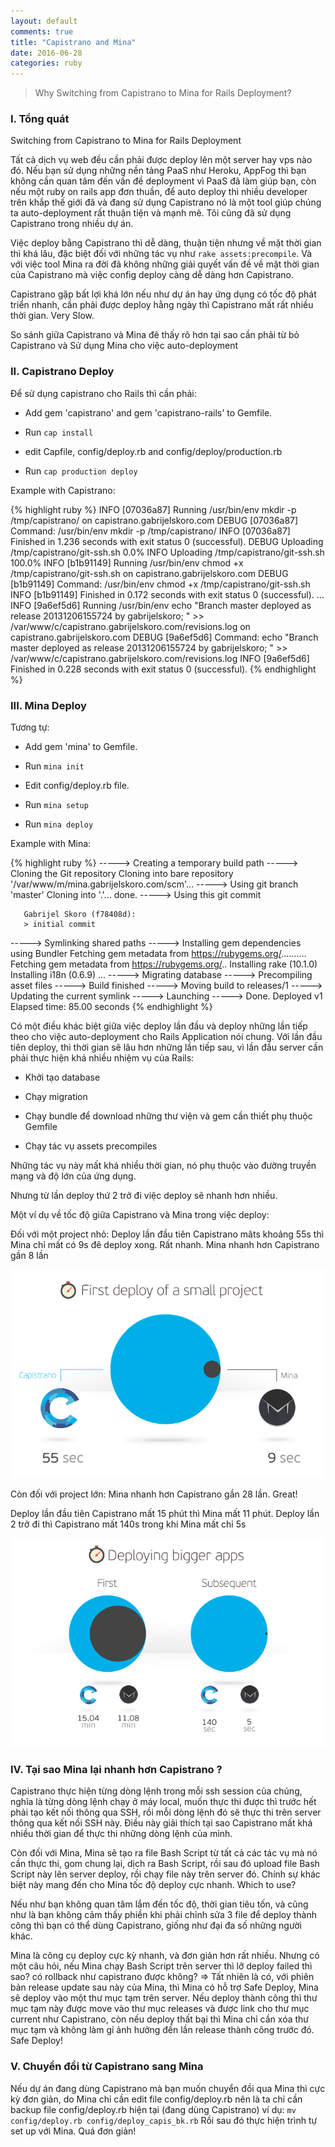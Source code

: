 ```yaml
---
layout: default
comments: true
title: "Capistrano and Mina"
date: 2016-06-28
categories: ruby
---
```


> Why Switching from Capistrano to Mina for Rails Deployment?

### I. Tổng quát

Switching from Capistrano to Mina for Rails Deployment

Tất cả dịch vụ web đều cần phải được deploy lên một server hay vps nào đó. Nếu bạn sử dụng những nền tảng PaaS như Heroku, AppFog thì bạn không cần quan tâm đến vấn đề deployment vì PaaS đã làm giúp bạn, còn nếu một ruby on rails app đơn thuần, để auto deploy thì nhiều developer trên khắp thế giới đã và đang sử dụng Capistrano nó là một tool giúp chúng ta auto-deployment rất thuận tiện và mạnh mẽ. Tôi cũng đã sử dụng Capistrano trong nhiều dự án.

Việc deploy bằng Capistrano thì dễ dàng, thuận tiện nhưng về mặt thời gian thì khá lâu, đặc biệt đối với những tác vụ như `rake assets:precompile`. Và với việc tool Mina ra đời đã không những giải quyết vấn đề về mặt thời gian của Capistrano mà việc config deploy càng dễ dàng hơn Capistrano.

Capistrano gặp bất lợi khá lớn nếu như dự án hay ứng dụng có tốc độ phát triển nhanh, cần phải được deploy hằng ngày thì Capistrano mất rất nhiều thời gian. Very Slow.

So sánh giữa Capistrano và Mina đê thấy rõ hơn tại sao cần phải từ bỏ Capistrano và Sử dụng Mina cho việc auto-deployment

### II. Capistrano Deploy

Để sử dụng capistrano cho Rails thì cần phải:

- Add gem 'capistrano' and gem 'capistrano-rails' to Gemfile.

- Run `cap install`

- edit Capfile, config/deploy.rb and config/deploy/production.rb

- Run `cap production deploy`

Example with Capistrano:

{% highlight ruby %}
INFO [07036a87] Running /usr/bin/env mkdir -p /tmp/capistrano/ on capistrano.gabrijelskoro.com
DEBUG [07036a87] Command: /usr/bin/env mkdir -p /tmp/capistrano/
INFO [07036a87] Finished in 1.236 seconds with exit status 0 (successful).
DEBUG Uploading /tmp/capistrano/git-ssh.sh 0.0%
INFO Uploading /tmp/capistrano/git-ssh.sh 100.0%
INFO [b1b91149] Running /usr/bin/env chmod +x /tmp/capistrano/git-ssh.sh on capistrano.gabrijelskoro.com
DEBUG [b1b91149] Command: /usr/bin/env chmod +x /tmp/capistrano/git-ssh.sh
INFO [b1b91149] Finished in 0.172 seconds with exit status 0 (successful).
...
INFO [9a6ef5d6] Running /usr/bin/env echo "Branch master deployed as release 20131206155724 by gabrijelskoro; " >> /var/www/c/capistrano.gabrijelskoro.com/revisions.log on capistrano.gabrijelskoro.com
DEBUG [9a6ef5d6] Command: echo "Branch master deployed as release 20131206155724 by gabrijelskoro; " >> /var/www/c/capistrano.gabrijelskoro.com/revisions.log
INFO [9a6ef5d6] Finished in 0.228 seconds with exit status 0 (successful).
{% endhighlight %}

### III. Mina Deploy

Tương tự:

- Add gem 'mina' to Gemfile.

- Run `mina init`

- Edit config/deploy.rb file.

- Run `mina setup`

- Run `mina deploy`

Example with Mina:

{% highlight ruby %}
-----> Creating a temporary build path
-----> Cloning the Git repository
       Cloning into bare repository '/var/www/m/mina.gabrijelskoro.com/scm'...
-----> Using git branch 'master'
       Cloning into '.'...
       done.
-----> Using this git commit

       Gabrijel Skoro (f78408d):
       > initial commit

-----> Symlinking shared paths
-----> Installing gem dependencies using Bundler
       Fetching gem metadata from https://rubygems.org/..........
       Fetching gem metadata from https://rubygems.org/..
       Installing rake (10.1.0)
       Installing i18n (0.6.9)
       ...
-----> Migrating database
-----> Precompiling asset files
-----> Build finished
-----> Moving build to releases/1
-----> Updating the current symlink
-----> Launching
-----> Done. Deployed v1
       Elapsed time: 85.00 seconds
{% endhighlight %}

Có một điều khác biệt giữa việc deploy lần đầu và deploy những lần tiếp theo cho việc auto-deployment cho Rails Application nói chung.
Với lần đầu tiên deploy, thì thời gian sẽ lâu hơn những lần tiếp sau, vì lần đầu server cần phải thực hiện khá nhiều nhiệm vụ của Rails:

- Khởi tạo database

- Chạy migration

- Chạy bundle để download những thư viện và gem cần thiết phụ thuộc Gemfile

- Chạy tác vụ assets precompiles

Những tác vụ này mất khá nhiều thời gian, nó phụ thuộc vào đường truyền mạng và độ lớn của ứng dụng.

Nhưng từ lần deploy thứ 2 trở đi việc deploy sẽ nhanh hơn nhiều.

Một ví dụ về tốc độ giữa Capistrano và Mina trong việc deploy:

Đối với một project nhỏ: Deploy lần đầu tiên Capistrano mâts khoảng 55s thì Mina chỉ mất có 9s đê deploy xong. Rất nhanh. Mina nhanh hơn Capistrano gần 8 lần

![mina-faster-7xtime](/images/mina.jpg)

Còn đối với project lớn: Mina nhanh hơn Capistrano gần 28 lần. Great!

Deploy lần đầu tiên Capistrano mất 15 phút thì Mina mất 11 phút. Deploy lần 2 trở đi thì Capistrano mất 140s trong khi Mina mất chỉ 5s

![mina-faster-7xtime](/images/mina2.jpg)

### IV. Tại sao Mina lại nhanh hơn Capistrano ?

Capistrano thực hiện từng dòng lệnh trong mỗi ssh session của chúng, nghĩa là từng dòng lệnh chạy ở máy local, muốn thực thi được thì trước hết phải tạo kết nối thông qua SSH, rồi mỗi dòng lệnh đó sẽ thực thi trên server thông qua kết nối SSH này. Điều này giải thích tại sao Capistrano mất khá nhiều thời gian để thực thi những dòng lệnh của mình.

Còn đối với Mina, Mina sẽ tạo ra file Bash Script từ tất cả các tác vụ mà nó cần thực thi, gom chung lại, dịch ra Bash Script, rồi sau đó upload file Bash Script này lên server deploy, rồi chạy file này trên server đó. Chính sự khác biệt này mang đến cho Mina tốc độ deploy cực nhanh.
Which to use?

Nếu như bạn không quan tâm lắm đến tốc độ, thời gian tiêu tốn, và  cũng như là bạn không cảm thấy phiền khi phải chỉnh sửa 3 file để deploy thành công thì bạn có thể dùng Capistrano, giống như đại đa số những người khác.

Mina là công cụ deploy cực kỳ nhanh, và đơn giản hơn rất nhiều. Nhưng có một câu hỏi, nếu Mina chạy Bash Script trên server thì lỡ deploy failed thì sao? có rollback như capistrano được không? => Tất nhiên là có, với phiên bản release update sau này của Mina, thì Mina có hỗ trợ Safe Deploy, Mina sẽ deploy vào một thư mục tạm trên server. Nếu deploy thành công thì thư mục tạm này được move vào thư mục releases và được link cho thư mục current như Capistrano, còn nếu deploy thất bại thì Mina chỉ cần xóa thư mục tạm và không làm gỉ ảnh hưởng đến lần release thành công trước đó. Safe Deploy!

### V. Chuyển đổi từ Capistrano sang Mina

Nếu dự án đang dùng Capistrano mà bạn muốn chuyển đồi qua Mina thì cực kỳ đơn giản, do Mina chỉ cần edit file config/deploy.rb nên là ta chỉ cần backup file config/deploy.rb hiện tại (đang dùng Capistrano) ví dụ: `mv config/deploy.rb config/deploy_capis_bk.rb`
Rồi sau đó thực hiện trình tự set up với Mina. Quá đơn giản!


